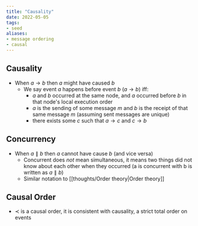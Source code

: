 ```yaml
---
title: "Causality"
date: 2022-05-05
tags:
- seed
aliases:
- message ordering
- causal
---
```


## Causality
- When $a \rightarrow b$ then $a$ might have caused $b$
	- We say event $a$ happens before event $b$ ($a \rightarrow b$) iff:
		- $a$ and $b$ occurred at the same node, and $a$ occurred before $b$ in that node's local execution order
		- $a$ is the sending of some message $m$ and $b$ is the receipt of that same message $m$ (assuming sent messages are unique)
		- there exists some $c$ such that $a \rightarrow c$ and $c \rightarrow b$

## Concurrency
- When $a \parallel b$ then $a$ cannot have cause $b$ (and vice versa)
	- Concurrent does *not* mean simultaneous, it means two things did not know about each other when they occurred (a is concurrent with b is written as $a \parallel b$)
	- Similar notation to [[thoughts/Order theory|Order theory]]

## Causal Order
- $\prec$ is a causal order, it is consistent with causality, a strict total order on events